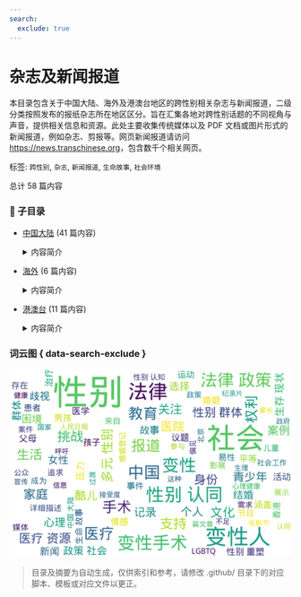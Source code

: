 ```yaml
---
search:
  exclude: true
---
```



# 杂志及新闻报道

本目录包含关于中国大陆、海外及港澳台地区的跨性别相关杂志与新闻报道，二级分类按照发布的报纸杂志所在地区区分。旨在汇集各地对跨性别话题的不同视角与声音，提供相关信息和资源。此处主要收集传统媒体以及 PDF 文档或图片形式的新闻报道，例如杂志、剪报等。网页新闻报道请访问 <https://news.transchinese.org>，包含数千个相关网页。


标签: `跨性别`, `杂志`, `新闻报道`, `生命故事`, `社会环境`


总计 58 篇内容


### 📁 子目录

- [中国大陆](中国大陆) (41 篇内容)
  <details><summary>内容简介</summary>

  这一目录收录了来自中国大陆的杂志和新闻报道，涵盖了跨性别群体的各种生活与社会现象，提供了真实的视角和声音，展示了跨性别者在社会中所面临的挑战与成就。
  </details>
- [海外](海外) (6 篇内容)
  <details><summary>内容简介</summary>

  此目录包含与跨性别相关的国际杂志和新闻报道，旨在分享海外跨性别群体的生活、挑战和成就。这些报道和文章提供了宝贵的视角，加深公众对跨性别议题的理解，促进社会包容。
  </details>
- [港澳台](港澳台) (11 篇内容)
  <details><summary>内容简介</summary>

  本目录收录与港澳台地区相关的跨性别报道与杂志内容，包括对跨性别者的生活、法律、医疗等多方面的报道，旨在宣传和提高社会对跨性别问题的认知与理解。
  </details>



### 词云图 { data-search-exclude }

![./杂志及新闻报道摘要词云图](abstracts_wordcloud.png)


> 目录及摘要为自动生成，仅供索引和参考，请修改 .github/ 目录下的对应脚本、模板或对应文件以更正。

